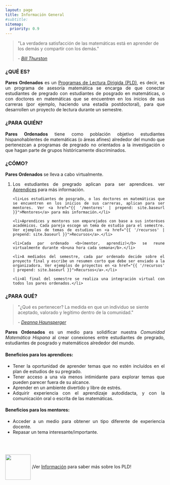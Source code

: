 ```yaml
---
layout: page
title: Información General
#subtitle:
sitemap:
  priority: 0.9
---	
```

<blockquote cite="https://mathoverflow.net/questions/43690/whats-a-mathematician-to-do">
    <p>
    "La verdadera satisfacción de las matemáticas está en aprender de los demás y compartir con los demás."
    </p>
    <footer>- <a href="https://mathoverflow.net/questions/43690/whats-a-mathematician-to-do"><cite>Bill Thurston</cite></a>
	</footer>
</blockquote>

### ¿QUÉ ES?
<div style="text-align: justify">
<p>
<strong>Pares Ordenados</strong> es un <a href="{{ '/info' | prepend: site.baseurl }}">Programas de Lectura Dirigida (PLD)</a>, es decir, es un programa de asesoría matemática se encarga de que conectar estudiantes de pregrado con estudiantes de posgrado en matemáticas, o con doctores en matemáticas que se encuentren en los inicios de sus carreras (por ejemplo, haciendo una estadía postdoctoral), para que desarrollen un proyecto de lectura durante un semestre.
</p>
</div>

### ¿PARA QUIÉN?
<div style="text-align: justify">
<p>
<strong>Pares Ordenados</strong> tiene como población objetivo estudiantes hispanohablentes de matemáticas (o áreas afines) alrededor del mundo que pertenezcan a programas de pregrado no orientados a la investigación o que hagan parte de grupos históricamente discriminados.
</p>
</div>

### ¿CÓMO?
<div style="text-align: justify">
<p><strong>Pares Ordenados</strong> se lleva a cabo virtualmente.</p>
<ol>
	<li>Los estudiantes de pregrado aplican para ser aprendices. ver <a href="{{ '/aprendices' | prepend: site.baseurl }}">Aprendices</a> para más información.</li>

	<li>Los estudiantes de posgrado, o los doctores en matemáticas que se encuentren en los inicios de sus carreras, aplican para ser mentores. Ver <a href="{{ '/mentores' | prepend: site.baseurl }}">Mentores</a> para más información.</li>

	<li>Aprendices y mentores son emparejados con base a sus interéses académicos. Cada pareja escoge un tema de estudio para el semestre. Ver ejemplos de temas de estudios en <a href="{{ '/recursos' | prepend: site.baseurl }}">Recursos</a>.</li>

	<li>Cada par ordenado <b>(mentor, aprendiz)</b> se reune virtualmente durante <b>una hora cada semana</b>.</li>

	<li>A mediados del semestre, cada par ordenado decide sobre el proyecto final y escribe un resumen corto que debe ser enviado a la organizadora. Ver ejemplos de proyectos en <a href="{{ '/recursos' | prepend: site.baseurl }}">Recursos</a>.</li>

	<li>Al final del semestre se realiza una integración virtual con todos los pares ordenados.</li>
</ol>
</div>

### ¿PARA QUÉ?
<blockquote cite="https://www.youtube.com/watch?v=jwAE3iHi4vM">
    <p>
    "¿Qué es pertenecer? La medida en que un individuo se siente aceptado, valorado y legítimo dentro de la comunidad."
    </p>
    <footer>- <a href="https://www.youtube.com/watch?v=jwAE3iHi4vM"><cite>Deanna Haunsperger</cite></a>
	</footer>
</blockquote>

<div style="text-align: justify">
<p>
<strong>Pares Ordenados</strong> es un medio para solidificar nuestra <em>Comunidad Matemática Hispana</em> al crear conexiones entre estudiantes de pregrado, estudiantes de posgrado y matemáticos alrededor del mundo.
<!--s una gran oportunidad para aquellos estudiantes interesados en seguir una educación superior en matemáticas y campos relacionados más allá del nivel de pregrado. Por otra parte, e-->
</p>
</div>

#### Beneficios para los aprendices: 
<div style="text-align: justify">
<ul>
	<li>Tener la oportunidad de aprender temas que no estén incluídos en el plan de estudios de su pregrado.</li>
	<li>Tener acceso a una vía menos intimidante para explorar temas que pueden parecer fuera de su alcance.</li>
	<li>Aprender en un ambiente divertido y libre de estrés.</li>
	<li>Adquirir experiencia con el aprendizaje autodidacta, y con la comunicación oral o escrita de las matemáticas.</li>
</ul>
</div>

#### Beneficios para los mentores:
<div style="text-align: justify">
<ul>
	<li>Acceder a un medio para obtener un tipo diferente de experiencia docente.</li>
	<li>Repasar un tema interesante/importante.</li>
</ul>
</div>
<br>
<br>
<div class = "content-dir-item">
    <p><img src="{{ '/assets/img/icons8-abscissa-100.png' | prepend: site.baseurl }}" width="80" height="80" style="vertical-align:middle"> ¡Ver <a href="{{ '/info' | prepend: site.baseurl }}">Información</a> para saber más sobre los PLD!</p>
</div>